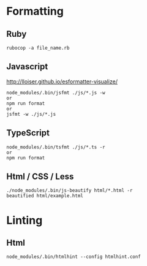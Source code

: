 # Formatting
## Ruby
```
rubocop -a file_name.rb
```

## Javascript
http://lloiser.github.io/esformatter-visualize/
```
node_modules/.bin/jsfmt ./js/*.js -w
or
npm run format
or
jsfmt -w ./js/*.js
```

## TypeScript
```
node_modules/.bin/tsfmt ./js/*.ts -r
or
npm run format
```

## Html / CSS / Less
```
./node_modules/.bin/js-beautify html/*.html -r
beautified html/example.html
```

# Linting
## Html
```
node_modules/.bin/htmlhint --config htmlhint.conf
```
